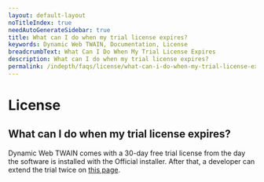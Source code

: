 ```yaml
---
layout: default-layout
noTitleIndex: true
needAutoGenerateSidebar: true
title: What can I do when my trial license expires? 
keywords: Dynamic Web TWAIN, Documentation, License
breadcrumbText: What Can I Do When My Trial License Expires
description: What can I do when my trial license expires? 
permalink: /indepth/faqs/license/what-can-i-do-when-my-trial-license-expires.html
---
```


# License

## What can I do when my trial license expires? 

Dynamic Web TWAIN comes with a 30-day free trial license from the day the software is installed with the Official installer. After that, a developer can extend the trial twice on [this page](https://www.dynamsoft.com/company/docs/customer-portal/trial-license.html?ver=latest#request-a-trial-extension).  

